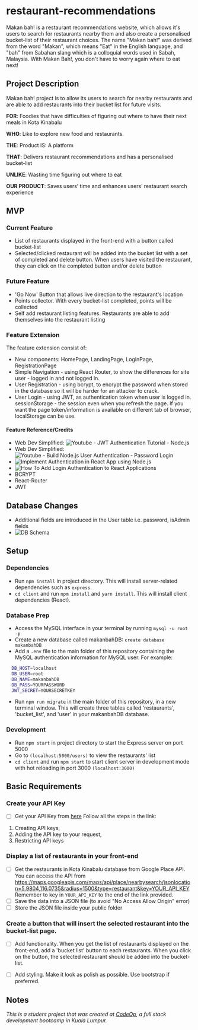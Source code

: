 # restaurant-recommendations

Makan bah! is a restaurant recommendations website, which allows it's users to search for restaurants nearby them and also create a personalised bucket-list of their restaurant choices. The name "Makan bah!" was derived from the word "Makan", which means "Eat" in the English language, and "bah" from Sabahan slang which is a colloquial words used in Sabah, Malaysia. With Makan Bah!, you don't have to worry again where to eat next!

## Project Description
Makan bah! project is to allow its users to search for nearby restaurants and are able to add restaurants into their bucket list for future visits.

**FOR**: Foodies that have difficulties of figuring out where to have their next meals in Kota Kinabalu

**WHO**: Like to explore new food and restaurants.

**THE**: Product    IS: A platform

**THAT**: Delivers restaurant recommendations and has a personalised bucket-list

**UNLIKE**: Wasting time figuring out where to eat

**OUR PRODUCT**: Saves users’ time and enhances users’ restaurant search experience

## MVP

### Current Feature

- List of restaurants displayed in the front-end with a button called bucket-list
- Selected/clicked restaurant will be added into the bucket list with a set of completed and delete button. When users have visited the restaurant, they can click on the completed button and/or delete button

### Future Feature

- 'Go Now' Button that allows live direction to the restaurant's location
- Points collector. With every bucket-list completed, points will be collected
- Self add restaurant listing features. Restaurants are able to add themselves into the restaurant listing

### Feature Extension

The feature extension consist of:

- New components: HomePage, LandingPage, LoginPage, RegistrationPage
- Simple Navigation - using React Router, to show the differences for site user - logged in and not logged in.
- User Registration - using bcrypt, to encrypt the password when stored in the database so it will be harder for an attacker to crack.
- User Login - using JWT, as authentication token when user is logged in. sessionStorage - the session even when you refresh the page. If you want the page token/information is available on different tab of browser, localStorage can be use.

#### Feature Reference/Credits

- Web Dev Simplified: ![Youtube - JWT Authentication Tutorial - Node.js](https://www.youtube.com/watch?v=mbsmsi7l3r4)
- Web Dev Simplified: ![Youtube - Build Node.js User Authentication - Password Login](https://www.youtube.com/watch?v=Ud5xKCYQTjM)
- ![Implement Authentication in React App using Node.js](https://www.cluemediator.com/implement-login-authentication-in-react-app-using-node-js)
- ![How To Add Login Authentication to React Applications](https://www.digitalocean.com/community/tutorials/how-to-add-login-authentication-to-react-applications#conclusion)
- BCRYPT
- React-Router
- JWT

## Database Changes

- Additional fields are introduced in the User table i.e. password, isAdmin fields
- ![DB Schema](databaseschema.png)

## Setup

### Dependencies 

- Run `npm install` in project directory. This will install server-related dependencies such as `express`.
- `cd client` and run `npm install` and `yarn install`. This will install client dependencies (React).

### Database Prep

- Access the MySQL interface in your terminal by running `mysql -u root -p`
- Create a new database called makanbahDB: `create database makanbahDB`
- Add a `.env` file to the main folder of this repository containing the MySQL authentication information for MySQL user. For example:

```bash
  DB_HOST=localhost
  DB_USER=root
  DB_NAME=makanbahDB
  DB_PASS=YOURPASSWORD
  JWT_SECRET=YOURSECRETKEY
```

- Run `npm run migrate` in the main folder of this repository, in a new terminal window. This will create three tables called 'restaurants', 'bucket_list', and 'user' in your makanbahDB database.

### Development

- Run `npm start` in project directory to start the Express server on port 5000 
- Go to `(localhost:5000/users)` to view the restaurants' list
- `cd client` and run `npm start` to start client server in development mode with hot reloading in port 3000 `(localhost:3000)`

## Basic Requirements

### Create your API Key
* [ ] Get your API Key from [here](https://developers.google.com/places/web-service/get-api-key)
Follow all the steps in the link:

1. Creating API keys, 
2. Adding the API key to your request, 
3. Restricting API keys

### Display a list of restaurants in your front-end
* [ ] Get the restaurants in Kota Kinabalu database from Google Place API. You can access the API from https://maps.googleapis.com/maps/api/place/nearbysearch/jsonlocation=5.9804,116.0735&radius=1500&type=restaurant&key=YOUR_API_KEY
Remember to key in `YOUR_API_KEY` to the end of the link provided.
* [ ] Save the data into a JSON file (to avoid "No Access Allow Origin" error)
* [ ] Store the JSON file inside your public folder 

### Create a button that will insert the selected restaurant into the bucket-list page.
* [ ] Add functionality.
When you get the list of restaurants displayed on the front-end, add a 'bucket list' button to each restaurants. When you click on the button, the selected restaurant should be added into the bucket-list.
* [ ] Add styling.
Make it look as polish as possible. Use bootstrap if preferred. 


## Notes
_This is a student project that was created at [CodeOp](http://CodeOp.tech), a full stack development bootcamp in Kuala Lumpur._
